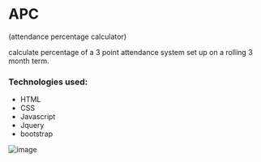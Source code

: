 # APC
(attendance percentage calculator)

calculate percentage of a 3 point attendance system set up on a rolling 3 month term.

### Technologies used:
* HTML
* CSS
* Javascript
* Jquery
* bootstrap

![image](https://i.gyazo.com/5c2287e5721c55e7ac5dd2f8dc94e28a.png)
